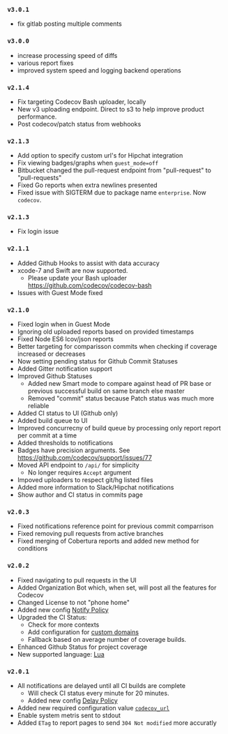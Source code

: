 ### `v3.0.1`
- fix gitlab posting multiple comments

### `v3.0.0`
- increase processing speed of diffs
- various report fixes
- improved system speed and logging backend operations

### `v2.1.4`
- Fix targeting Codecov Bash uploader, locally
- New v3 uploading endpoint. Direct to s3 to help improve product performance.
- Post codecov/patch status from webhooks

### `v2.1.3`
- Add option to specify custom url's for Hipchat integration
- Fix viewing badges/graphs when `guest_mode=off`
- Bitbucket changed the pull-request endpoint from "pull-request" to "pull-requests"
- Fixed Go reports when extra newlines presented
- Fixed issue with SIGTERM due to package name `enterprise`. Now `codecov`.

### `v2.1.3`
- Fix login issue

### `v2.1.1`
- Added Github Hooks to assist with data accuracy
- xcode-7 and Swift are now supported.
  - Please update your Bash uploader https://github.com/codecov/codecov-bash
- Issues with Guest Mode fixed

### `v2.1.0`
- Fixed login when in Guest Mode
- Ignoring old uploaded reports based on provided timestamps
- Fixed Node ES6 lcov/json reports
- Better targeting for comparisson commits when checking if coverage increased or decreases
- Now setting pending status for Github Commit Statuses
- Added Gitter notification support
- Improved Github Statuses
    - Added new Smart mode to compare against head of PR base or previous successful build on same branch else master
    - Removed "commit" status because Patch status was much more reliable
- Added CI status to UI (Github only)
- Added build queue to UI
- Improved concurrecny of build queue by processing only report report per commit at a time
- Added thresholds to notifications
- Badges have precision arguments. See https://github.com/codecov/support/issues/77
- Moved API endpoint to `/api/` for simplicity
  - No longer requires `Accept` argument
- Impoved uploaders to respect git/hg listed files
- Added more information to Slack/Hipchat notifications
- Show author and CI status in commits page

### `v2.0.3`
- Fixed notifications reference point for previous commit comparrison
- Fixed removing pull requests from active branches
- Fixed merging of Cobertura reports and added new method for conditions

### `v2.0.2`
- Fixed navigating to pull requests in the UI
- Added Organization Bot which, when set, will post all the features for Codecov
- Changed License to not "phone home"
- Added new config [Notify Policy](https://github.com/codecov/enterprise/wiki/Configuration#notify-policy)
- Upgraded the CI Status:
  - Check for more contexts
  - Add configuration for [custom domains](https://github.com/codecov/enterprise/wiki/Configuration#ci-providers)
  - Fallback based on average number of coverage builds.
- Enhanced Github Status for project coverage
- New supported language: [Lua](https://github.com/codecov/example-lua)


### `v2.0.1`
- All notifications are delayed until all CI builds are complete
    - Will check CI status every minute for 20 minutes.
    - Added new config [Delay Policy](https://github.com/codecov/enterprise/wiki/Configuration#delay-policy)
- Added new required configuration value [`codecov_url`](https://github.com/codecov/enterprise/wiki/Configuration#codecov-url)
- Enable system metris sent to stdout
- Added `ETag` to report pages to send `304 Not modified` more accuratly
